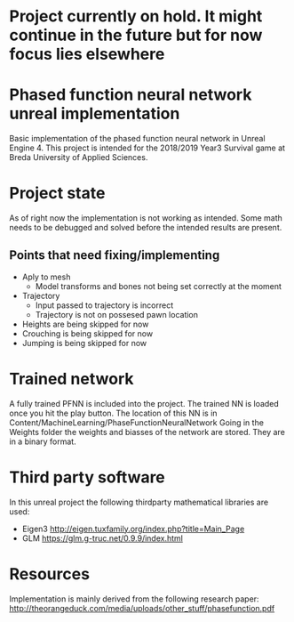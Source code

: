 # Project currently on hold. It might continue in the future but for now focus lies elsewhere

# Phased function neural network unreal implementation
Basic implementation of the phased function neural network in Unreal Engine 4.
This project is intended for the 2018/2019 Year3 Survival game at Breda University of Applied Sciences.

# Project state
As of right now the implementation is not working as intended. Some math needs to be debugged and solved before the intended results are present. 
## Points that need fixing/implementing
* Aply to mesh
  * Model transforms and bones not being set correctly at the moment
* Trajectory
  * Input passed to trajectory is incorrect
  * Trajectory is not on possesed pawn location
* Heights are being skipped for now
* Crouching is being skipped for now
* Jumping is being skipped for now

# Trained network
A fully trained PFNN is included into the project. The trained NN is loaded once you hit the play button. The location of this NN is in Content/MachineLearning/PhaseFunctionNeuralNetwork
Going in the Weights folder the weights and biasses of the network are stored. They are in a binary format. 

# Third party software
In this unreal project the following thirdparty mathematical libraries are used:
* Eigen3  http://eigen.tuxfamily.org/index.php?title=Main_Page
* GLM     https://glm.g-truc.net/0.9.9/index.html

# Resources
Implementation is mainly derived from the following research paper: http://theorangeduck.com/media/uploads/other_stuff/phasefunction.pdf
